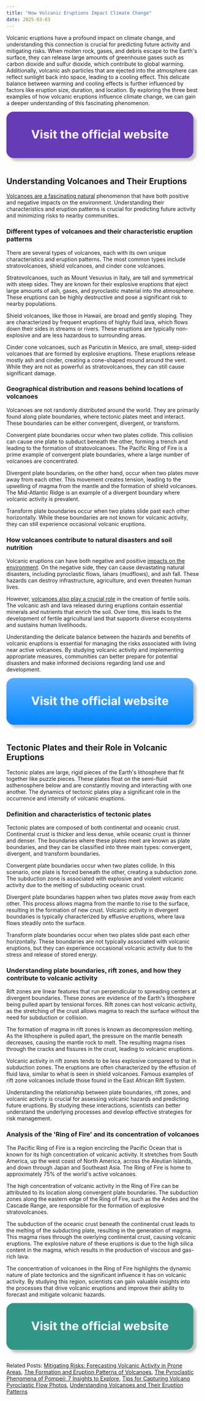 ```yaml
---
title: "How Volcanic Eruptions Impact Climate Change"
date: 2025-03-03
---
```


Volcanic eruptions have a profound impact on climate change, and understanding this connection is crucial for predicting future activity and mitigating risks. When molten rock, gases, and debris escape to the Earth's surface, they can release large amounts of greenhouse gases such as carbon dioxide and sulfur dioxide, which contribute to global warming. Additionally, volcanic ash particles that are ejected into the atmosphere can reflect sunlight back into space, leading to a cooling effect. This delicate balance between warming and cooling effects is further influenced by factors like eruption size, duration, and location. By exploring the three best examples of how volcanic eruptions influence climate change, we can gain a deeper understanding of this fascinating phenomenon.

[![Learn more about the How Volcanic Eruptions Impact Climate Change here.](images/visit-official-website-deep-purple-12.png "Learn more about the How Volcanic Eruptions Impact Climate Change here.")](https://www.hawaiitours.com/?ref=poolboy17 "Learn more about the How Volcanic Eruptions Impact Climate Change here.")

## Understanding Volcanoes and Their Eruptions

[Volcanoes are a fascinating natural](https://magmamatters.com/the-art-and-science-of-volcano-monitoring/ "The Art and Science of Volcano Monitoring") phenomenon that have both positive and negative impacts on the environment. Understanding their characteristics and eruption patterns is crucial for predicting future activity and minimizing risks to nearby communities.

### Different types of volcanoes and their characteristic eruption patterns

There are several types of volcanoes, each with its own unique characteristics and eruption patterns. The most common types include stratovolcanoes, shield volcanoes, and cinder cone volcanoes.

Stratovolcanoes, such as Mount Vesuvius in Italy, are tall and symmetrical with steep sides. They are known for their explosive eruptions that eject large amounts of ash, gases, and pyroclastic material into the atmosphere. These eruptions can be highly destructive and pose a significant risk to nearby populations.

Shield volcanoes, like those in Hawaii, are broad and gently sloping. They are characterized by frequent eruptions of highly fluid lava, which flows down their sides in streams or rivers. These eruptions are typically non-explosive and are less hazardous to surrounding areas.

Cinder cone volcanoes, such as Paricutin in Mexico, are small, steep-sided volcanoes that are formed by explosive eruptions. These eruptions release mostly ash and cinder, creating a cone-shaped mound around the vent. While they are not as powerful as stratovolcanoes, they can still cause significant damage.

### Geographical distribution and reasons behind locations of volcanoes

Volcanoes are not randomly distributed around the world. They are primarily found along plate boundaries, where tectonic plates meet and interact. These boundaries can be either convergent, divergent, or transform.

Convergent plate boundaries occur when two plates collide. This collision can cause one plate to subduct beneath the other, forming a trench and leading to the formation of stratovolcanoes. The Pacific Ring of Fire is a prime example of convergent plate boundaries, where a large number of volcanoes are concentrated.

Divergent plate boundaries, on the other hand, occur when two plates move away from each other. This movement creates tension, leading to the upwelling of magma from the mantle and the formation of shield volcanoes. The Mid-Atlantic Ridge is an example of a divergent boundary where volcanic activity is prevalent.

Transform plate boundaries occur when two plates slide past each other horizontally. While these boundaries are not known for volcanic activity, they can still experience occasional volcanic eruptions.

### How volcanoes contribute to natural disasters and soil nutrition

Volcanic eruptions can have both negative and positive [impacts on the environment](https://magmamatters.com/geothermal-energy-and-its-volcanic-origins/ "Geothermal Energy and Its Volcanic Origins"). On the negative side, they can cause devastating natural disasters, including pyroclastic flows, lahars (mudflows), and ash fall. These hazards can destroy infrastructure, agriculture, and even threaten human lives.

However, [volcanoes also play a crucial role](https://magmamatters.com/the-role-of-volcanoes-in-earths-carbon-cycle-5/ "The Role Of Volcanoes In Earth’s Carbon Cycle") in the creation of fertile soils. The volcanic ash and lava released during eruptions contain essential minerals and nutrients that enrich the soil. Over time, this leads to the development of fertile agricultural land that supports diverse ecosystems and sustains human livelihoods.

Understanding the delicate balance between the hazards and benefits of volcanic eruptions is essential for managing the risks associated with living near active volcanoes. By studying volcanic activity and implementing appropriate measures, communities can better prepare for potential disasters and make informed decisions regarding land use and development.

[![See the How Volcanic Eruptions Impact Climate Change in detail.](images/visit-official-website-blue-1.png "See the How Volcanic Eruptions Impact Climate Change in detail.")](https://www.hawaiitours.com/?ref=poolboy17 "See the How Volcanic Eruptions Impact Climate Change in detail.")

## Tectonic Plates and their Role in Volcanic Eruptions

Tectonic plates are large, rigid pieces of the Earth's lithosphere that fit together like puzzle pieces. These plates float on the semi-fluid asthenosphere below and are constantly moving and interacting with one another. The dynamics of tectonic plates play a significant role in the occurrence and intensity of volcanic eruptions.

### Definition and characteristics of tectonic plates

Tectonic plates are composed of both continental and oceanic crust. Continental crust is thicker and less dense, while oceanic crust is thinner and denser. The boundaries where these plates meet are known as plate boundaries, and they can be classified into three main types: convergent, divergent, and transform boundaries.

Convergent plate boundaries occur when two plates collide. In this scenario, one plate is forced beneath the other, creating a subduction zone. The subduction zone is associated with explosive and violent volcanic activity due to the melting of subducting oceanic crust.

Divergent plate boundaries happen when two plates move away from each other. This process allows magma from the mantle to rise to the surface, resulting in the formation of new crust. Volcanic activity in divergent boundaries is typically characterized by effusive eruptions, where lava flows steadily onto the surface.

Transform plate boundaries occur when two plates slide past each other horizontally. These boundaries are not typically associated with volcanic eruptions, but they can experience occasional volcanic activity due to the stress and release of stored energy.

### Understanding plate boundaries, rift zones, and how they contribute to volcanic activity

Rift zones are linear features that run perpendicular to spreading centers at divergent boundaries. These zones are evidence of the Earth's lithosphere being pulled apart by tensional forces. Rift zones can host volcanic activity, as the stretching of the crust allows magma to reach the surface without the need for subduction or collision.

The formation of magma in rift zones is known as decompression melting. As the lithosphere is pulled apart, the pressure on the mantle beneath decreases, causing the mantle rock to melt. The resulting magma rises through the cracks and fissures in the crust, leading to volcanic eruptions.

Volcanic activity in rift zones tends to be less explosive compared to that in subduction zones. The eruptions are often characterized by the effusion of fluid lava, similar to what is seen in shield volcanoes. Famous examples of rift zone volcanoes include those found in the East African Rift System.

Understanding the relationship between plate boundaries, rift zones, and volcanic activity is crucial for assessing volcanic hazards and predicting future eruptions. By studying these interactions, scientists can better understand the underlying processes and develop effective strategies for risk management.

### Analysis of the 'Ring of Fire' and its concentration of volcanoes

The Pacific Ring of Fire is a region encircling the Pacific Ocean that is known for its high concentration of volcanic activity. It stretches from South America, up the west coast of North America, across the Aleutian Islands, and down through Japan and Southeast Asia. The Ring of Fire is home to approximately 75% of the world's active volcanoes.

The high concentration of volcanic activity in the Ring of Fire can be attributed to its location along convergent plate boundaries. The subduction zones along the eastern edge of the Ring of Fire, such as the Andes and the Cascade Range, are responsible for the formation of explosive stratovolcanoes.

The subduction of the oceanic crust beneath the continental crust leads to the melting of the subducting plate, resulting in the generation of magma. This magma rises through the overlying continental crust, causing volcanic eruptions. The explosive nature of these eruptions is due to the high silica content in the magma, which results in the production of viscous and gas-rich lava.

The concentration of volcanoes in the Ring of Fire highlights the dynamic nature of plate tectonics and the significant influence it has on volcanic activity. By studying this region, scientists can gain valuable insights into the processes that drive volcanic eruptions and improve their ability to forecast and mitigate volcanic hazards.

[![Get your own How Volcanic Eruptions Impact Climate Change today.](images/visit-official-website-teal-16-3.png "Get your own How Volcanic Eruptions Impact Climate Change today.")](https://www.hawaiitours.com/?ref=poolboy17 "Get your own How Volcanic Eruptions Impact Climate Change today.")

Related Posts: [Mitigating Risks: Forecasting Volcanic Activity in Prone Areas](https://magmamatters.com/mitigating-risks-forecasting-volcanic-activity-in-prone-areas/), [The Formation and Eruption Patterns of Volcanoes](https://magmamatters.com/the-formation-and-eruption-patterns-of-volcanoes-4/), [The Pyroclastic Phenomena of Pompeii: 7 Insights to Explore](https://magmamatters.com/the-pyroclastic-phenomena-of-pompeii-7-insights-to-explore/), [Tips for Capturing Volcano Pyroclastic Flow Photos](https://magmamatters.com/tips-for-capturing-volcano-pyroclastic-flow-photos/), [Understanding Volcanoes and Their Eruption Patterns](https://magmamatters.com/understanding-volcanoes-and-their-eruption-patterns/)
